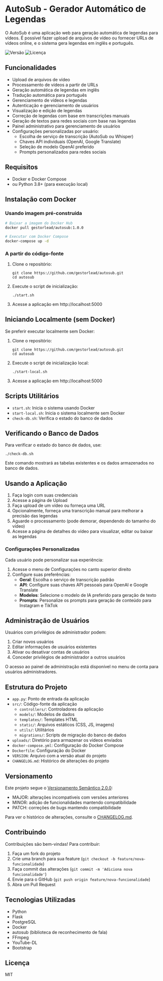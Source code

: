 # AutoSub - Gerador Automático de Legendas

O AutoSub é uma aplicação web para geração automática de legendas para vídeos. É possível fazer upload de arquivos de vídeo ou fornecer URLs de vídeos online, e o sistema gera legendas em inglês e português.

![Versão](https://img.shields.io/badge/versão-1.1.6-blue)
![Licença](https://img.shields.io/badge/licença-MIT-green)

## Funcionalidades

- Upload de arquivos de vídeo
- Processamento de vídeos a partir de URLs
- Geração automática de legendas em inglês
- Tradução automática para português
- Gerenciamento de vídeos e legendas
- Autenticação e gerenciamento de usuários
- Visualização e edição de legendas
- Correção de legendas com base em transcrições manuais
- Geração de textos para redes sociais com base nas legendas
- Painel administrativo para gerenciamento de usuários
- Configurações personalizadas por usuário:
  - Escolha de serviço de transcrição (AutoSub ou Whisper)
  - Chaves API individuais (OpenAI, Google Translate)
  - Seleção de modelo OpenAI preferido
  - Prompts personalizados para redes sociais

## Requisitos

- Docker e Docker Compose
- ou Python 3.8+ (para execução local)

## Instalação com Docker

### Usando imagem pré-construída

```bash
# Baixar a imagem do Docker Hub
docker pull gestorlead/autosub:1.0.0

# Executar com Docker Compose
docker-compose up -d
```

### A partir do código-fonte

1. Clone o repositório:

   ```
   git clone https://github.com/gestorlead/autosub.git
   cd autosub
   ```

2. Execute o script de inicialização:

   ```
   ./start.sh
   ```

3. Acesse a aplicação em http://localhost:5000

## Iniciando Localmente (sem Docker)

Se preferir executar localmente sem Docker:

1. Clone o repositório:

   ```
   git clone https://github.com/gestorlead/autosub.git
   cd autosub
   ```

2. Execute o script de inicialização local:

   ```
   ./start-local.sh
   ```

3. Acesse a aplicação em http://localhost:5000

## Scripts Utilitários

- `start.sh`: Inicia o sistema usando Docker
- `start-local.sh`: Inicia o sistema localmente sem Docker
- `check-db.sh`: Verifica o estado do banco de dados

## Verificando o Banco de Dados

Para verificar o estado do banco de dados, use:

```
./check-db.sh
```

Este comando mostrará as tabelas existentes e os dados armazenados no banco de dados.

## Usando a Aplicação

1. Faça login com suas credenciais
2. Acesse a página de Upload
3. Faça upload de um vídeo ou forneça uma URL
4. Opcionalmente, forneça uma transcrição manual para melhorar a precisão das legendas
5. Aguarde o processamento (pode demorar, dependendo do tamanho do vídeo)
6. Acesse a página de detalhes do vídeo para visualizar, editar ou baixar as legendas

### Configurações Personalizadas

Cada usuário pode personalizar sua experiência:

1. Acesse o menu de Configurações no canto superior direito
2. Configure suas preferências:
   - **Geral**: Escolha o serviço de transcrição padrão
   - **API**: Configure suas chaves API pessoais para OpenAI e Google Translate
   - **Modelos**: Selecione o modelo de IA preferido para geração de texto
   - **Prompts**: Personalize os prompts para geração de conteúdo para Instagram e TikTok

## Administração de Usuários

Usuários com privilégios de administrador podem:

1. Criar novos usuários
2. Editar informações de usuários existentes
3. Ativar ou desativar contas de usuários
4. Conceder privilégios de administrador a outros usuários

O acesso ao painel de administração está disponível no menu de conta para usuários administradores.

## Estrutura do Projeto

- `app.py`: Ponto de entrada da aplicação
- `src/`: Código-fonte da aplicação
  - `controllers/`: Controladores da aplicação
  - `models/`: Modelos de dados
  - `templates/`: Templates HTML
  - `static/`: Arquivos estáticos (CSS, JS, imagens)
  - `utils/`: Utilitários
  - `migrations/`: Scripts de migração do banco de dados
- `uploads/`: Diretório para armazenar os vídeos enviados
- `docker-compose.yml`: Configuração do Docker Compose
- `Dockerfile`: Configuração do Docker
- `VERSION`: Arquivo com a versão atual do projeto
- `CHANGELOG.md`: Histórico de alterações do projeto

## Versionamento

Este projeto segue o [Versionamento Semântico 2.0.0](https://semver.org/lang/pt-BR/):

- MAJOR: alterações incompatíveis com versões anteriores
- MINOR: adição de funcionalidades mantendo compatibilidade
- PATCH: correções de bugs mantendo compatibilidade

Para ver o histórico de alterações, consulte o [CHANGELOG.md](CHANGELOG.md).

## Contribuindo

Contribuições são bem-vindas! Para contribuir:

1. Faça um fork do projeto
2. Crie uma branch para sua feature (`git checkout -b feature/nova-funcionalidade`)
3. Faça commit das alterações (`git commit -m 'Adiciona nova funcionalidade'`)
4. Envie para o GitHub (`git push origin feature/nova-funcionalidade`)
5. Abra um Pull Request

## Tecnologias Utilizadas

- Python
- Flask
- PostgreSQL
- Docker
- autosub (biblioteca de reconhecimento de fala)
- FFmpeg
- YouTube-DL
- Bootstrap

## Licença

MIT
